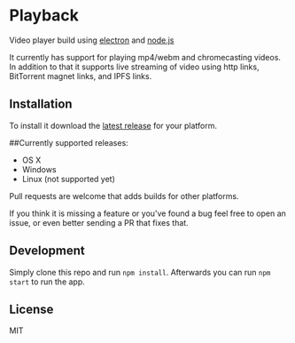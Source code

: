 
# Playback

Video player build using [electron](http://electron.atom.io/) and [node.js](https://nodejs.org/)

It currently has support for playing mp4/webm and chromecasting videos.
In addition to that it supports live streaming of video using http links, BitTorrent magnet links, and IPFS links.

## Installation

To install it download the [latest release](https://github.com/mafintosh/playback/releases/latest) for your platform.

##Currently supported releases:

* OS X
* Windows
* Linux (not supported yet)

Pull requests are welcome that adds builds for other platforms.

If you think it is missing a feature or you've found a bug feel free to open an issue, or even better sending a PR that fixes that.

## Development

Simply clone this repo and run `npm install`.
Afterwards you can run `npm start` to run the app.

## License

MIT
